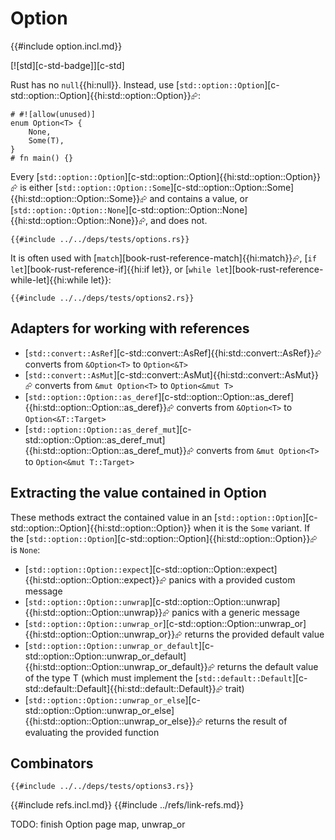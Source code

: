 # Option

{{#include option.incl.md}}

[![std][c-std-badge]][c-std]

Rust has no `null`{{hi:null}}. Instead, use [`std::option::Option`][c-std::option::Option]{{hi:std::option::Option}}⮳:

```rust,editable
# #![allow(unused)]
enum Option<T> {
    None,
    Some(T),
}
# fn main() {}
```

Every [`std::option::Option`][c-std::option::Option]{{hi:std::option::Option}}⮳ is either [`std::option::Option::Some`][c-std::option::Option::Some]{{hi:std::option::Option::Some}}⮳ and contains a value, or [`std::option::Option::None`][c-std::option::Option::None]{{hi:std::option::Option::None}}⮳, and does not.

```rust,editable
{{#include ../../deps/tests/options.rs}}
```

It is often used with [`match`][book-rust-reference-match]{{hi:match}}⮳, [`if let`][book-rust-reference-if]{{hi:if let}}, or [`while let`][book-rust-reference-while-let]{{hi:while let}}:

```rust,editable
{{#include ../../deps/tests/options2.rs}}
```

## Adapters for working with references

- [`std::convert::AsRef`][c-std::convert::AsRef]{{hi:std::convert::AsRef}}⮳ converts from `&Option<T>` to `Option<&T>`
- [`std::convert::AsMut`][c-std::convert::AsMut]{{hi:std::convert::AsMut}}⮳ converts from `&mut Option<T>` to `Option<&mut T>`
- [`std::option::Option::as_deref`][c-std::option::Option::as_deref]{{hi:std::option::Option::as_deref}}⮳ converts from `&Option<T>` to `Option<&T::Target>`
- [`std::option::Option::as_deref_mut`][c-std::option::Option::as_deref_mut]{{hi:std::option::Option::as_deref_mut}}⮳ converts from `&mut Option<T>` to `Option<&mut T::Target>`

## Extracting the value contained in Option

These methods extract the contained value in an [`std::option::Option`][c-std::option::Option]{{hi:std::option::Option}} when it is the `Some` variant. If the [`std::option::Option`][c-std::option::Option]{{hi:std::option::Option}}⮳ is `None`:

- [`std::option::Option::expect`][c-std::option::Option::expect]{{hi:std::option::Option::expect}}⮳ panics with a provided custom message
- [`std::option::Option::unwrap`][c-std::option::Option::unwrap]{{hi:std::option::Option::unwrap}}⮳ panics with a generic message
- [`std::option::Option::unwrap_or`][c-std::option::Option::unwrap_or]{{hi:std::option::Option::unwrap_or}}⮳ returns the provided default value
- [`std::option::Option::unwrap_or_default`][c-std::option::Option::unwrap_or_default]{{hi:std::option::Option::unwrap_or_default}}⮳ returns the default value of the type T (which must implement the [`std::default::Default`][c-std::default::Default]{{hi:std::default::Default}}⮳ trait)
- [`std::option::Option::unwrap_or_else`][c-std::option::Option::unwrap_or_else]{{hi:std::option::Option::unwrap_or_else}}⮳ returns the result of evaluating the provided function

## Combinators

```rust,editable,no_run
{{#include ../../deps/tests/options3.rs}}
```

{{#include refs.incl.md}}
{{#include ../refs/link-refs.md}}
<div class="hidden">
TODO: finish Option page map, unwrap_or
</div>

